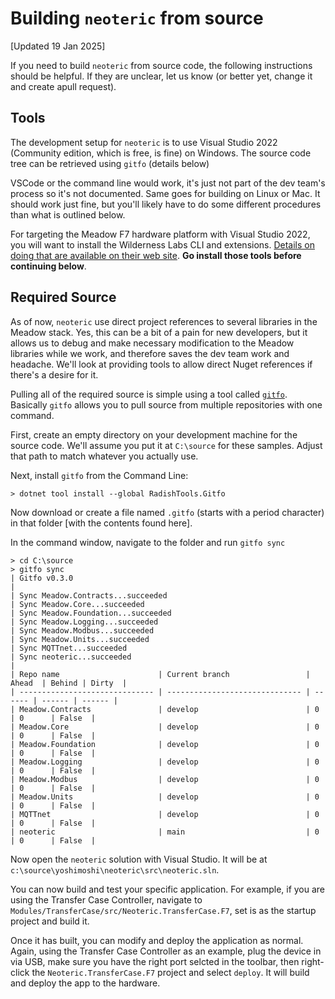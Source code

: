 # Building `neoteric` from source

[Updated 19 Jan 2025]

If you need to build `neoteric` from source code, the following instructions should be helpful.  If they are unclear, let us know (or better yet, change it and create apull request).

## Tools

The development setup for `neoteric` is to use Visual Studio 2022 (Community edition, which is free, is fine) on Windows.
The source code tree can be retrieved using `gitfo` (details below)

VSCode or the command line would work, it's just not part of the dev team's process so it's not documented.  Same goes for building on Linux or Mac.  It should work just fine, but you'll likely have to do some different procedures than what is outlined below.

For targeting the Meadow F7 hardware platform with Visual Studio 2022, you will want to install the Wilderness Labs CLI and extensions.  [Details on doing that are available on their web site](https://developer.wildernesslabs.co/Meadow/Getting_Started/MCUs/F7_Feather/).  **Go install those tools before continuing below**.

## Required Source

As of now, `neoteric` use direct project references to several libraries in the Meadow stack.  Yes, this can be a bit of a pain for new developers, but it allows us to debug and make necessary modification to the Meadow libraries while we work, and therefore saves the dev team work and headache.  We'll look at providing tools to allow direct Nuget references if there's a desire for it.

Pulling all of the required source is simple using a tool called [`gitfo`](https://github.com/adrianstevens/Gitfo).  Basically `gitfo` allows you to pull source from multiple repositories with one command.

First, create an empty directory on your development machine for the source code.  We'll assume you put it at `C:\source` for these samples.  Adjust that path to match whatever you actually use.

Next, install `gitfo` from the Command Line:

```
> dotnet tool install --global RadishTools.Gitfo
```

Now download or create a file named `.gitfo` (starts with a period character) in that folder [with the contents found here].

In the command window, navigate to the folder and run `gitfo sync`

```
> cd C:\source
> gitfo sync
| Gitfo v0.3.0
|
| Sync Meadow.Contracts...succeeded
| Sync Meadow.Core...succeeded
| Sync Meadow.Foundation...succeeded
| Sync Meadow.Logging...succeeded
| Sync Meadow.Modbus...succeeded
| Sync Meadow.Units...succeeded
| Sync MQTTnet...succeeded
| Sync neoteric...succeeded
|
| Repo name                      | Current branch                 | Ahead  | Behind | Dirty  |
| ------------------------------ | ------------------------------ | ------ | ------ | ------ |
| Meadow.Contracts               | develop                        | 0      | 0      | False  |
| Meadow.Core                    | develop                        | 0      | 0      | False  |
| Meadow.Foundation              | develop                        | 0      | 0      | False  |
| Meadow.Logging                 | develop                        | 0      | 0      | False  |
| Meadow.Modbus                  | develop                        | 0      | 0      | False  |
| Meadow.Units                   | develop                        | 0      | 0      | False  |
| MQTTnet                        | develop                        | 0      | 0      | False  |
| neoteric                       | main                           | 0      | 0      | False  |
```

Now open the `neoteric` solution with Visual Studio.  It will be at `c:\source\yoshimoshi\neoteric\src\neoteric.sln`.

You can now build and test your specific application.  For example, if you are using the Transfer Case Controller, navigate to `Modules/TransferCase/src/Neoteric.TransferCase.F7`, set is as the startup project and build it.

Once it has built, you can modify and deploy the application as normal.  Again, using the Transfer Case Controller as an example, plug the device in via USB, make sure you have the right port selcted in the toolbar, then right-click the `Neoteric.TransferCase.F7` project and select `deploy`.  It will build and deploy the app to the hardware.
